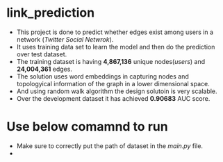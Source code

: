 # link_prediction
* This project is done to predict whether edges exist among users in a network (_Twitter Social Netwrok_).
* It uses training data set to learn the model and then do the prediction over test dataset.
* The training dataset is having **4,867,136** unique nodes(_users_) and **24,004,361** edges.
* The solution uses word embeddings in capturing nodes and topologyical information of the graph in a lower dimensional space.
* And using random walk algorithm the design solutoin is very scalable.
* Over the development dataset it has achieved **0.90683** AUC score.
# Use below comamnd to run 
* Make sure to correctly put the path of dataset in the _main.py_ file.
* 

